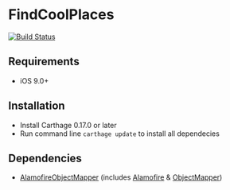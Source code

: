# FindCoolPlaces
[![Build Status](https://travis-ci.org/StefanLage/FindCoolPlaces.svg?branch=master)](https://travis-ci.org/StefanLage/FindCoolPlaces)

## Requirements

* iOS 9.0+

## Installation
* Install Carthage 0.17.0 or later
* Run command line `carthage update` to install all dependecies

## Dependencies

* [AlamofireObjectMapper](https://github.com/tristanhimmelman/AlamofireObjectMapper) (includes [Alamofire](https://github.com/Alamofire/Alamofire) & [ObjectMapper](https://github.com/Hearst-DD/ObjectMapper/))
